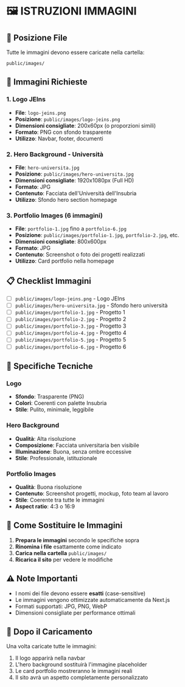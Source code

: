 # 🖼️ ISTRUZIONI IMMAGINI

## 📁 Posizione File

Tutte le immagini devono essere caricate nella cartella:
```
public/images/
```

## 🎯 Immagini Richieste

### 1. **Logo JEIns** 
- **File**: `logo-jeins.png`
- **Posizione**: `public/images/logo-jeins.png`
- **Dimensioni consigliate**: 200x60px (o proporzioni simili)
- **Formato**: PNG con sfondo trasparente
- **Utilizzo**: Navbar, footer, documenti

### 2. **Hero Background - Università**
- **File**: `hero-universita.jpg`
- **Posizione**: `public/images/hero-universita.jpg`
- **Dimensioni consigliate**: 1920x1080px (Full HD)
- **Formato**: JPG
- **Contenuto**: Facciata dell'Università dell'Insubria
- **Utilizzo**: Sfondo hero section homepage

### 3. **Portfolio Images** (6 immagini)
- **File**: `portfolio-1.jpg` fino a `portfolio-6.jpg`
- **Posizione**: `public/images/portfolio-1.jpg`, `portfolio-2.jpg`, etc.
- **Dimensioni consigliate**: 800x600px
- **Formato**: JPG
- **Contenuto**: Screenshot o foto dei progetti realizzati
- **Utilizzo**: Card portfolio nella homepage

## 📋 Checklist Immagini

- [ ] `public/images/logo-jeins.png` - Logo JEIns
- [ ] `public/images/hero-universita.jpg` - Sfondo hero università
- [ ] `public/images/portfolio-1.jpg` - Progetto 1
- [ ] `public/images/portfolio-2.jpg` - Progetto 2
- [ ] `public/images/portfolio-3.jpg` - Progetto 3
- [ ] `public/images/portfolio-4.jpg` - Progetto 4
- [ ] `public/images/portfolio-5.jpg` - Progetto 5
- [ ] `public/images/portfolio-6.jpg` - Progetto 6

## 🎨 Specifiche Tecniche

### Logo
- **Sfondo**: Trasparente (PNG)
- **Colori**: Coerenti con palette Insubria
- **Stile**: Pulito, minimale, leggibile

### Hero Background
- **Qualità**: Alta risoluzione
- **Composizione**: Facciata universitaria ben visibile
- **Illuminazione**: Buona, senza ombre eccessive
- **Stile**: Professionale, istituzionale

### Portfolio Images
- **Qualità**: Buona risoluzione
- **Contenuto**: Screenshot progetti, mockup, foto team al lavoro
- **Stile**: Coerente tra tutte le immagini
- **Aspect ratio**: 4:3 o 16:9

## 🔄 Come Sostituire le Immagini

1. **Prepara le immagini** secondo le specifiche sopra
2. **Rinomina i file** esattamente come indicato
3. **Carica nella cartella** `public/images/`
4. **Ricarica il sito** per vedere le modifiche

## ⚠️ Note Importanti

- I nomi dei file devono essere **esatti** (case-sensitive)
- Le immagini vengono ottimizzate automaticamente da Next.js
- Formati supportati: JPG, PNG, WebP
- Dimensioni consigliate per performance ottimali

## 🚀 Dopo il Caricamento

Una volta caricate tutte le immagini:
1. Il logo apparirà nella navbar
2. L'hero background sostituirà l'immagine placeholder
3. Le card portfolio mostreranno le immagini reali
4. Il sito avrà un aspetto completamente personalizzato
